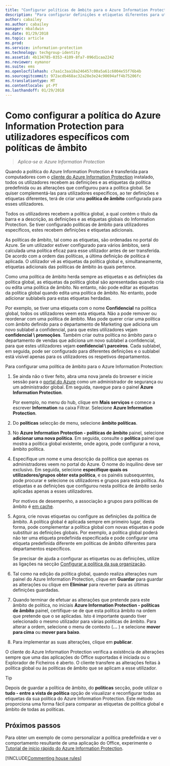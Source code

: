 ```yaml
---
title: "Configurar políticas de âmbito para o Azure Information Protection"
description: "Para configurar definições e etiquetas diferentes para utilizadores específicos, deve configurar uma política de âmbito para o Azure Information Protection."
author: cabailey
ms.author: cabailey
manager: mbaldwin
ms.date: 01/29/2018
ms.topic: article
ms.prod: 
ms.service: information-protection
ms.technology: techgroup-identity
ms.assetid: 4b134785-0353-4109-8fa7-096d1caa2242
ms.reviewer: eymanor
ms.suite: ems
ms.openlocfilehash: c7aa1c3aa18a246457c00a5a61c6004e55f76b4b
ms.sourcegitcommit: 972acdb468ac32a28e3e24c90694aff4b75206fc
ms.translationtype: MT
ms.contentlocale: pt-PT
ms.lasthandoff: 01/29/2018
---
```

# <a name="how-to-configure-the-azure-information-protection-policy-for-specific-users-by-using-scoped-policies"></a>Como configurar a política do Azure Information Protection para utilizadores específicos com políticas de âmbito

>*Aplica-se a: Azure Information Protection*

Quando a política do Azure Information Protection é transferida para computadores com o [cliente do Azure Information Protection](https://www.microsoft.com/en-us/download/details.aspx?id=53018) instalado, todos os utilizadores recebem as definições e as etiquetas da política predefinida ou as alterações que configurou para a política global. Se quiser complementá-las para utilizadores específicos, ao ter definições e etiquetas diferentes, terá de criar uma **política de âmbito** configurada para esses utilizadores.

Todos os utilizadores recebem a política global, a qual contém o título da barra e a descrição, as definições e as etiquetas globais do Information Protection. Se tiver configurado políticas de âmbito para utilizadores específicos, estes recebem definições e etiquetas adicionais. 

As políticas de âmbito, tal como as etiquetas, são ordenadas no portal do Azure. Se um utilizador estiver configurado para vários âmbitos, será calculada uma política eficaz para esse utilizador antes de ser transferida. De acordo com a ordem das políticas, a última definição de política é aplicada. O utilizador vê as etiquetas da política global e, simultaneamente, etiquetas adicionais das políticas de âmbito às quais pertence. 

Como uma política de âmbito herda sempre as etiquetas e as definições da política global, as etiquetas da política global são apresentadas quando cria ou edita uma política de âmbito. No entanto, não pode editar as etiquetas da política global quando edita uma política de âmbito. No entanto, pode adicionar sublabels para estas etiquetas herdadas.

Por exemplo, se tiver uma etiqueta com o nome **Confidencial** na política global, todos os utilizadores veem esta etiqueta. Não a pode remover ou reordenar com uma política de âmbito. Mas pode querer criar uma política com âmbito definido para o departamento de Marketing que adiciona um novo sublabel a confidencial, para que estes utilizadores vejam **confidencial \ promoções**. Também criar outra política no âmbito para o departamento de vendas que adiciona um novo sublabel a confidencial, para que estes utilizadores vejam **confidencial \ parceiros**. Cada sublabel, em seguida, pode ser configurado para diferentes definições e o sublabel está visível apenas para os utilizadores os respetivos departamentos.

Para configurar uma política de âmbito para o Azure Information Protection:

1. Se ainda não o tiver feito, abra uma nova janela do browser e inicie sessão para o [portal do Azure](https://portal.azure.com) como um administrador de segurança ou um administrador global. Em seguida, navegue para o painel **Azure Information Protection**. 

    Por exemplo, no menu do hub, clique em **Mais serviços** e comece a escrever **Information** na caixa Filtrar. Selecione **Azure Information Protection**.

2. Do **políticas** selecção de menu, selecione **âmbito políticas**.

3. No **Azure Information Protection - políticas de âmbito** painel, selecione **adicionar uma nova política**. Em seguida, consulte o **política** painel que mostra a política global existente, onde agora, pode configurar a nova, âmbito política.

4. Especifique um nome e uma descrição da política que apenas os administradores veem no portal do Azure. O nome do inquilino deve ser exclusivo. Em seguida, selecione **especifique quais os utilizadores/grupos obter esta política**, e os painéis subsequentes, pode procurar e selecione os utilizadores e grupos para esta política. As etiquetas e as definições que configurou nesta política de âmbito serão aplicadas apenas a esses utilizadores.
    
    Por motivos de desempenho, a associação a grupos para políticas de âmbito é [em cache](../plan-design/prepare.md#group-membership-caching-by-azure-information-protection).

5. Agora, crie novas etiquetas ou configure as definições da política de âmbito. A política global é aplicada sempre em primeiro lugar, desta forma, pode complementar a política global com novas etiquetas e pode substituir as definições globais. Por exemplo, a política global poderá não ter uma etiqueta predefinida especificada e pode configurar uma etiqueta predefinida diferente em políticas de âmbito diferentes para departamentos específicos.

    Se precisar de ajuda a configurar as etiquetas ou as definições, utilize as ligações na secção [Configurar a política da sua organização](configure-policy.md#configuring-your-organizations-policy).

6. Tal como na edição da política global, quando realiza alterações num painel do Azure Information Protection, clique em **Guardar** para guardar as alterações ou clique em **Eliminar** para reverter para as últimas definições guardadas. 

7. Quando terminar de efetuar as alterações que pretende para este âmbito de política, no iniciais **Azure Information Protection - políticas de âmbito** painel, certifique-se de que esta política âmbito na ordem que pretende que o se aplicadas. Isto é importante quando tiver selecionado o mesmo utilizador para várias políticas de âmbito. Para alterar a ordem, selecione o menu de contexto (**...** ) e selecione **mover para cima** ou **mover para baixo**. 

8. Para implementar as suas alterações, clique em **publicar**. 

O cliente do Azure Information Protection verifica a existência de alterações sempre que uma das aplicações do Office suportadas é iniciada ou o Explorador de Ficheiros é aberto. O cliente transfere as alterações feitas à política global ou às políticas de âmbito que se aplicam a esse utilizador.

> [!TIP]
> Depois de guardar a política de âmbito, do **políticas** secção, pode utilizar o **tudo - entre a vista de política** opção de visualizar e reconfigurar todas as etiquetas da sua política do Azure Information Protection. Este método proporciona uma forma fácil para comparar as etiquetas de política global e âmbito de todas as políticas. 

## <a name="next-steps"></a>Próximos passos

Para obter um exemplo de como personalizar a política predefinida e ver o comportamento resultante de uma aplicação do Office, experimente o [Tutorial de início rápido do Azure Information Protection](../get-started/infoprotect-quick-start-tutorial.md).

[!INCLUDE[Commenting house rules](../includes/houserules.md)]
